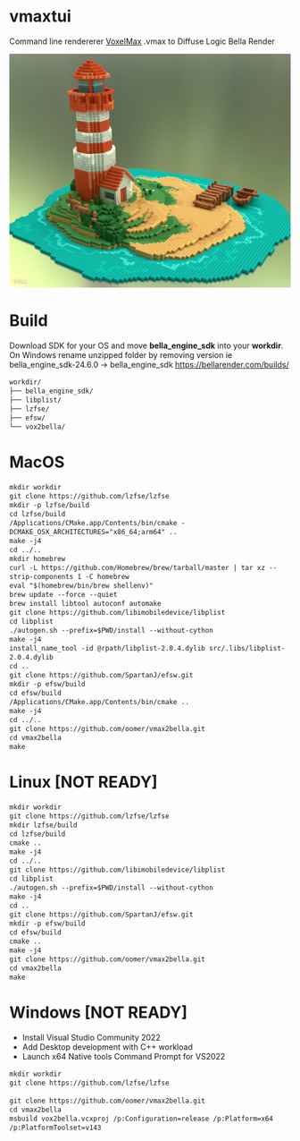 # vmaxtui

Command line rendererer [VoxelMax](https://voxelmax.com) .vmax to Diffuse Logic Bella Render

![example](resources/example.jpg)



# Build

Download SDK for your OS and move **bella_engine_sdk** into your **workdir**. On Windows rename unzipped folder by removing version ie bella_engine_sdk-24.6.0 -> bella_engine_sdk
https://bellarender.com/builds/


```
workdir/
├── bella_engine_sdk/
├── libplist/
├── lzfse/
├── efsw/
└── vox2bella/
```

# MacOS

```
mkdir workdir
git clone https://github.com/lzfse/lzfse
mkdir -p lzfse/build
cd lzfse/build
/Applications/CMake.app/Contents/bin/cmake -DCMAKE_OSX_ARCHITECTURES="x86_64;arm64" ..
make -j4
cd ../..
mkdir homebrew
curl -L https://github.com/Homebrew/brew/tarball/master | tar xz --strip-components 1 -C homebrew
eval "$(homebrew/bin/brew shellenv)"
brew update --force --quiet
brew install libtool autoconf automake
git clone https://github.com/libimobiledevice/libplist
cd libplist
./autogen.sh --prefix=$PWD/install --without-cython
make -j4
install_name_tool -id @rpath/libplist-2.0.4.dylib src/.libs/libplist-2.0.4.dylib
cd ..
git clone https://github.com/SpartanJ/efsw.git
mkdir -p efsw/build
cd efsw/build
/Applications/CMake.app/Contents/bin/cmake ..
make -j4
cd ../..
git clone https://github.com/oomer/vmax2bella.git
cd vmax2bella
make
```

# Linux [NOT READY]

```
mkdir workdir
git clone https://github.com/lzfse/lzfse
mkdir lzfse/build
cd lzfse/build
cmake ..
make -j4
cd ../..
git clone https://github.com/libimobiledevice/libplist
cd libplist
./autogen.sh --prefix=$PWD/install --without-cython
make -j4
cd ..
git clone https://github.com/SpartanJ/efsw.git
mkdir -p efsw/build
cd efsw/build
cmake ..
make -j4
git clone https://github.com/oomer/vmax2bella.git
cd vmax2bella
make
```

# Windows [NOT READY]
- Install Visual Studio Community 2022
- Add Desktop development with C++ workload
- Launch x64 Native tools Command Prompt for VS2022
```
mkdir workdir
git clone https://github.com/lzfse/lzfse

git clone https://github.com/oomer/vmax2bella.git
cd vmax2bella
msbuild vox2bella.vcxproj /p:Configuration=release /p:Platform=x64 /p:PlatformToolset=v143
```
